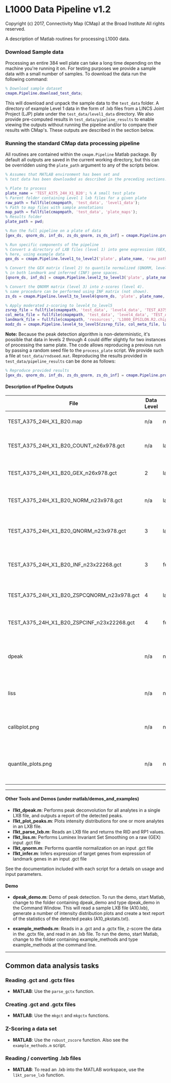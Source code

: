 # L1000 Data Pipeline v1.2

Copyright (c) 2017, Connectivity Map (CMap) at the Broad Institute All rights reserved.

A description of Matlab routines for processing L1000 data.

### Download Sample data
Processing an entire 384 well plate can take a long time depending on the machine you're running it on. For testing purposes we provide a sample data with a small number of samples. To download the data run the following command:
```matlab
% Download sample dataset
cmapm.Pipeline.download_test_data;
```
This will download and unpack the sample data to the `test_data` folder. A directory of example Level 1 data in the form of .lxb files from a LINCS Joint Project (LJP) plate under the `test_data/level1_data` directory. We also provide pre-computed results in `test_data/pipeline_results` to enable viewing the outputs without running the pipeline and/or to compare their results with CMap's. These outputs are described in the section below.

### Running the standard CMap data processing pipeline
All routines are contained within the `cmapm.Pipeline` Matlab package. By default all outputs are saved in the current working directory, but this can be overridden using the `plate_path` argument to any of the scripts below.

```matlab
% Assumes that MATLAB environment has been set and
% test data has been downloaded as described in the preceding sections.

% Plate to process
plate_name = 'TEST_A375_24H_X1_B20'; % A small test plate
% Parent folder containing Level 1 lxb files for a given plate
raw_path = fullfile(cmapmpath, 'test_data', 'level1_data');
% Path to map files with sample annotations
map_path = fullfile(cmapmpath, 'test_data', 'plate_maps');
% Results folder
plate_path = pwd;

% Run the full pipeline on a plate of data
[gex_ds, qnorm_ds, inf_ds, zs_ds_qnorm, zs_ds_inf] = cmapm.Pipeline.process_plate('plate', plate_name, 'raw_path', raw_path, 'map_path', map_path);

% Run specific components of the pipeline
% Convert a directory of LXB files (level 1) into gene expression (GEX, level 2) matrix.
% here, using example data
gex_ds = cmapm.Pipeline.level1_to_level2('plate', plate_name, 'raw_path', raw_path, 'map_path', map_path)

% Convert the GEX matrix (level 2) to quantile normalized (QNORM, level 3) matrices
% in both landmark and inferred (INF) gene spaces.
[qnorm_ds, inf_ds] = cmapm.Pipeline.level2_to_level3('plate', plate_name, 'plate_path', plate_path)

% Convert the QNORM matrix (level 3) into z-scores (level 4).
% same procedure can be performed using INF matrix (not shown).
zs_ds = cmapm.Pipeline.level3_to_level4(qnorm_ds, 'plate', plate_name, 'plate_path', plate_path)

% Apply moderated z-scoring to level4_to_level5
zsrep_file = fullfile(cmapmpath, 'test_data', 'level4_data', 'TEST_A375_24H_ZSPCINF_n67x22268.gctx' )
col_meta_file = fullfile(cmapmpath, 'test_data', 'level4_data', 'TEST_A375_24H_ZSPCINF.map');
landmark_file = fullfile(cmapmpath, 'resources', 'L1000_EPSILON.R2.chip');
modz_ds = cmapm.Pipeline.level4_to_level5(zsrep_file, col_meta_file, landmark_file, 'rna_well')

```
**Note:** Because the peak detection algorithm is non-deterministic, it's possible that data in levels 2 through 4 could differ slightly for two instances of processing the same plate. The code allows reproducing a previous run by passing a random seed file to the `process_plate` script. We provide such a file at `test_data/rndseed.mat`. Reproducing the results provided in `test_data/pipeline_results` can be done as follows:

```matlab
% Reproduce provided results
[gex_ds, qnorm_ds, inf_ds, zs_ds_qnorm, zs_ds_inf] = cmapm.Pipeline.process_plate('plate', plate_name, 'raw_path', raw_path, 'map_path', map_path, 'rndseed', fullfile(cmapmpath, 'test_data', 'rndseed.mat');
```

#### Description of Pipeline Outputs

| File | Data Level | Gene Space | Description |
| ---- | ----------- | ----------- | ---------- |
| TEST_A375_24H_X1_B20.map | n/a | n/a | Sample annotations file |
| TEST_A375_24H_X1_B20_COUNT_n26x978.gct | n/a | landmark | Matrix of analyte counts per sample|
| TEST_A375_24H_X1_B20_GEX_n26x978.gct | 2 | landmark | gene expression (GEX) values|
| TEST_A375_24H_X1_B20_NORM_n23x978.gct | n/a | landmark | LISS normalized expession profiles |
| TEST_A375_24H_X1_B20_QNORM_n23x978.gct | 3 | landmark | quantile normalized (QNORM) expession profiles |
| TEST_A375_24H_X1_B20_INF_n23x22268.gct | 3 | full | quantile normalized (QNORM) expession profiles |
| TEST_A375_24H_X1_B20_ZSPCQNORM_n23x978.gct | 4 | landmark | differential expression (z-score) signatures |
| TEST_A375_24H_X1_B20_ZSPCINF_n23x22268.gct | 4 | full | differential expression (z-score) signatures |
| dpeak | n/a | n/a | folder containing peak detection outputs and QC |
| liss | n/a | n/a | folder containing LISS outputs and QC |
| calibplot.png |  n/a | n/a | Plot of invariant gene sets for each sample |
| quantile_plots.png |  n/a | n/a | Plot of the normalized and non-normalized expression quantiles |


---
#### Other Tools and Demos (under matlab/demos_and_examples)
* **l1kt_dpeak.m**: Performs peak deconvolution for all analytes in a single LXB file, and outputs a report of the detected peaks.
* **l1kt_plot_peaks.m**: Plots intensity distributions for one or more analytes in an LXB file.
* **l1kt_parse_lxb.m**:	Reads an LXB file and returns the RID and RP1 values.
* **l1kt_liss.m**: Performs Luminex Invariant Set Smoothing on a raw (GEX) input .gct file
* **l1kt_qnorm.m**:	Performs quantile normalization on an input .gct file
* **l1kt_infer.m**:	Infers expression of target genes from expression of landmark genes in an input .gct file

See the documentation included with each script for a details on usage
and input parameters.

#### Demo
* **dpeak_demo.m**: Demo of peak detection. To run the demo, start Matlab, change to the folder containing dpeak_demo and
type dpeak_demo in the Command Window. This will read a sample LXB
file (A10.lxb), generate a number of intensity distribution plots and create a
text report of the statistics of the detected peaks (A10_pkstats.txt).

* **example_methods.m**: Reads in a .gct and a .gctx file, z-score the data in the .gctx file, and read in an .lxb file. To run the demo, start Matlab, change to the folder containing example_methods and type example_methods at the command line.

---
## Common data analysis tasks

### Reading .gct and .gctx files
* **MATLAB**: Use the `parse_gctx` function.

### Creating .gct and .gctx files
* **MATLAB**: Use the `mkgct` and `mkgctx` functions.

### Z-Scoring a data set
* **MATLAB**: Use the `robust_zscore` function. Also see the `example_methods.m` script.

### Reading / converting .lxb files
* **MATLAB**: To read an .lxb into the MATLAB workspace, use the `l1kt_parse_lxb` function.
